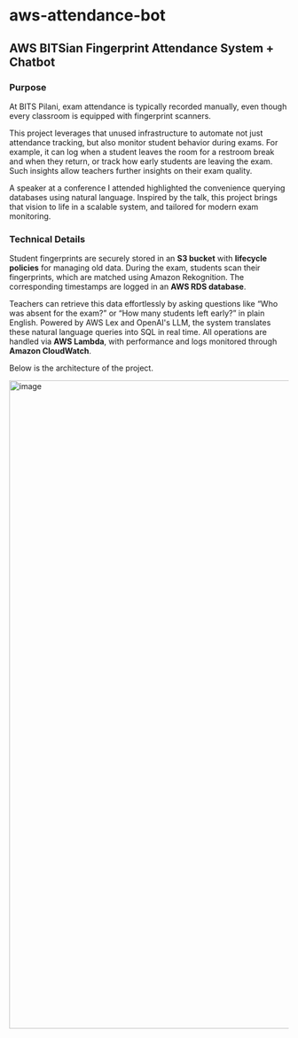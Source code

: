 # aws-attendance-bot
## AWS BITSian Fingerprint Attendance System + Chatbot

### Purpose
At BITS Pilani, exam attendance is typically recorded manually, even though every classroom is equipped with fingerprint scanners. 

This project leverages that unused infrastructure to automate not just attendance tracking, but also monitor student behavior during exams. For example, it can log when a student leaves the room for a restroom break and when they return, or track how early students are leaving the exam. Such insights allow teachers further insights on their exam quality. 

A speaker at a conference I attended highlighted the convenience querying databases using natural language. Inspired by the talk, this project brings that vision to life in a scalable system, and tailored for modern exam monitoring.

### Technical Details

Student fingerprints are securely stored in an **S3 bucket** with **lifecycle policies** for managing old data. During the exam, students scan their fingerprints, which are matched using Amazon Rekognition. The corresponding timestamps are logged in an **AWS RDS database**. 

Teachers can retrieve this data effortlessly by asking questions like “Who was absent for the exam?” or “How many students left early?” in plain English. Powered by AWS Lex and OpenAI's LLM, the system translates these natural language queries into SQL in real time. All operations are handled via **AWS Lambda**, with performance and logs monitored through **Amazon CloudWatch**.

Below is the architecture of the project.

<img width="1600" height="1170" alt="image" src="https://github.com/user-attachments/assets/79987d4e-6046-4152-b155-5622976110c1" />


